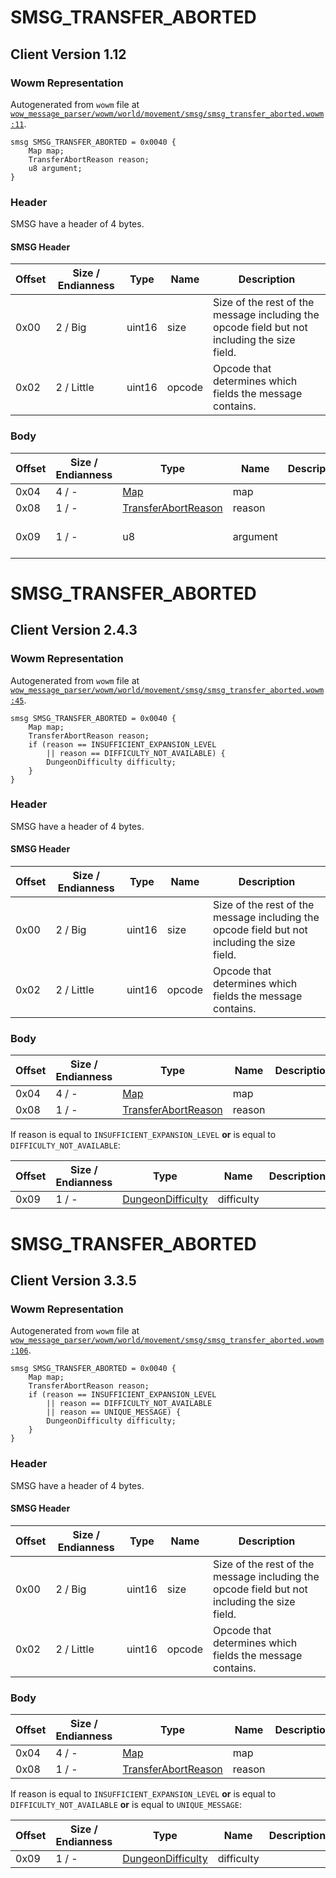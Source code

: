 # SMSG_TRANSFER_ABORTED

## Client Version 1.12

### Wowm Representation

Autogenerated from `wowm` file at [`wow_message_parser/wowm/world/movement/smsg/smsg_transfer_aborted.wowm:11`](https://github.com/gtker/wow_messages/tree/main/wow_message_parser/wowm/world/movement/smsg/smsg_transfer_aborted.wowm#L11).
```rust,ignore
smsg SMSG_TRANSFER_ABORTED = 0x0040 {
    Map map;
    TransferAbortReason reason;
    u8 argument;
}
```
### Header

SMSG have a header of 4 bytes.

#### SMSG Header

| Offset | Size / Endianness | Type   | Name   | Description |
| ------ | ----------------- | ------ | ------ | ----------- |
| 0x00   | 2 / Big           | uint16 | size   | Size of the rest of the message including the opcode field but not including the size field.|
| 0x02   | 2 / Little        | uint16 | opcode | Opcode that determines which fields the message contains.|

### Body

| Offset | Size / Endianness | Type | Name | Description | Comment |
| ------ | ----------------- | ---- | ---- | ----------- | ------- |
| 0x04 | 4 / - | [Map](map.md) | map |  |  |
| 0x08 | 1 / - | [TransferAbortReason](transferabortreason.md) | reason |  |  |
| 0x09 | 1 / - | u8 | argument |  | Possibly not needed. |

# SMSG_TRANSFER_ABORTED

## Client Version 2.4.3

### Wowm Representation

Autogenerated from `wowm` file at [`wow_message_parser/wowm/world/movement/smsg/smsg_transfer_aborted.wowm:45`](https://github.com/gtker/wow_messages/tree/main/wow_message_parser/wowm/world/movement/smsg/smsg_transfer_aborted.wowm#L45).
```rust,ignore
smsg SMSG_TRANSFER_ABORTED = 0x0040 {
    Map map;
    TransferAbortReason reason;
    if (reason == INSUFFICIENT_EXPANSION_LEVEL
        || reason == DIFFICULTY_NOT_AVAILABLE) {
        DungeonDifficulty difficulty;
    }
}
```
### Header

SMSG have a header of 4 bytes.

#### SMSG Header

| Offset | Size / Endianness | Type   | Name   | Description |
| ------ | ----------------- | ------ | ------ | ----------- |
| 0x00   | 2 / Big           | uint16 | size   | Size of the rest of the message including the opcode field but not including the size field.|
| 0x02   | 2 / Little        | uint16 | opcode | Opcode that determines which fields the message contains.|

### Body

| Offset | Size / Endianness | Type | Name | Description | Comment |
| ------ | ----------------- | ---- | ---- | ----------- | ------- |
| 0x04 | 4 / - | [Map](map.md) | map |  |  |
| 0x08 | 1 / - | [TransferAbortReason](transferabortreason.md) | reason |  |  |

If reason is equal to `INSUFFICIENT_EXPANSION_LEVEL` **or** 
is equal to `DIFFICULTY_NOT_AVAILABLE`:

| Offset | Size / Endianness | Type | Name | Description | Comment |
| ------ | ----------------- | ---- | ---- | ----------- | ------- |
| 0x09 | 1 / - | [DungeonDifficulty](dungeondifficulty.md) | difficulty |  |  |

# SMSG_TRANSFER_ABORTED

## Client Version 3.3.5

### Wowm Representation

Autogenerated from `wowm` file at [`wow_message_parser/wowm/world/movement/smsg/smsg_transfer_aborted.wowm:106`](https://github.com/gtker/wow_messages/tree/main/wow_message_parser/wowm/world/movement/smsg/smsg_transfer_aborted.wowm#L106).
```rust,ignore
smsg SMSG_TRANSFER_ABORTED = 0x0040 {
    Map map;
    TransferAbortReason reason;
    if (reason == INSUFFICIENT_EXPANSION_LEVEL
        || reason == DIFFICULTY_NOT_AVAILABLE
        || reason == UNIQUE_MESSAGE) {
        DungeonDifficulty difficulty;
    }
}
```
### Header

SMSG have a header of 4 bytes.

#### SMSG Header

| Offset | Size / Endianness | Type   | Name   | Description |
| ------ | ----------------- | ------ | ------ | ----------- |
| 0x00   | 2 / Big           | uint16 | size   | Size of the rest of the message including the opcode field but not including the size field.|
| 0x02   | 2 / Little        | uint16 | opcode | Opcode that determines which fields the message contains.|

### Body

| Offset | Size / Endianness | Type | Name | Description | Comment |
| ------ | ----------------- | ---- | ---- | ----------- | ------- |
| 0x04 | 4 / - | [Map](map.md) | map |  |  |
| 0x08 | 1 / - | [TransferAbortReason](transferabortreason.md) | reason |  |  |

If reason is equal to `INSUFFICIENT_EXPANSION_LEVEL` **or** 
is equal to `DIFFICULTY_NOT_AVAILABLE` **or** 
is equal to `UNIQUE_MESSAGE`:

| Offset | Size / Endianness | Type | Name | Description | Comment |
| ------ | ----------------- | ---- | ---- | ----------- | ------- |
| 0x09 | 1 / - | [DungeonDifficulty](dungeondifficulty.md) | difficulty |  |  |

